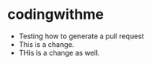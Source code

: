 # codingwithme

* Testing how to generate a pull request
* This is a change.
* THis is a change as well.
